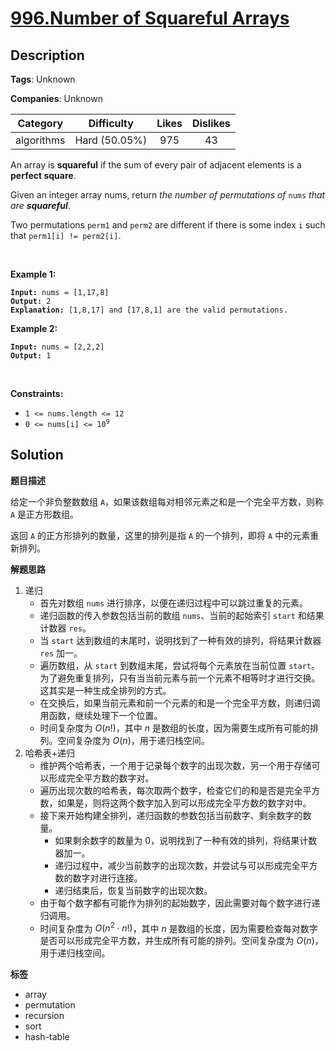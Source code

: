 # [996.Number of Squareful Arrays](https://leetcode.com/problems/number-of-squareful-arrays/description/)

## Description

**Tags**: Unknown

**Companies**: Unknown

|  Category  |  Difficulty   | Likes | Dislikes |
| :--------: | :-----------: | :---: | :------: |
| algorithms | Hard (50.05%) |  975  |    43    |

<p>An array is <strong>squareful</strong> if the sum of every pair of adjacent elements is a <strong>perfect square</strong>.</p>
<p>Given an integer array nums, return <em>the number of permutations of </em><code>nums</code><em> that are <strong>squareful</strong></em>.</p>
<p>Two permutations <code>perm1</code> and <code>perm2</code> are different if there is some index <code>i</code> such that <code>perm1[i] != perm2[i]</code>.</p>
<p>&nbsp;</p>
<p><strong class="example">Example 1:</strong></p>
<pre><code><strong>Input:</strong> nums = [1,17,8]
<strong>Output:</strong> 2
<strong>Explanation:</strong> [1,8,17] and [17,8,1] are the valid permutations.</code></pre>
<p><strong class="example">Example 2:</strong></p>
<pre><code><strong>Input:</strong> nums = [2,2,2]
<strong>Output:</strong> 1</code></pre>
<p>&nbsp;</p>
<p><strong>Constraints:</strong></p>
<ul>
  <li><code>1 &lt;= nums.length &lt;= 12</code></li>
  <li><code>0 &lt;= nums[i] &lt;= 10<sup>9</sup></code></li>
</ul>

## Solution

**题目描述**

给定一个非负整数数组 `A`，如果该数组每对相邻元素之和是一个完全平方数，则称 `A` 是正方形数组。

返回 `A` 的正方形排列的数量，这里的排列是指 `A` 的一个排列，即将 `A` 中的元素重新排列。

**解题思路**

1. 递归
   - 首先对数组 `nums` 进行排序，以便在递归过程中可以跳过重复的元素。
   - 递归函数的传入参数包括当前的数组 `nums`、当前的起始索引 `start` 和结果计数器 `res`。
   - 当 `start` 达到数组的末尾时，说明找到了一种有效的排列，将结果计数器 `res` 加一。
   - 遍历数组，从 `start` 到数组末尾，尝试将每个元素放在当前位置 `start`。为了避免重复排列，只有当当前元素与前一个元素不相等时才进行交换。这其实是一种生成全排列的方式。
   - 在交换后，如果当前元素和前一个元素的和是一个完全平方数，则递归调用函数，继续处理下一个位置。
   - 时间复杂度为 $O(n!)$，其中 $n$ 是数组的长度，因为需要生成所有可能的排列。空间复杂度为 $O(n)$，用于递归栈空间。
2. 哈希表+递归
   - 维护两个哈希表，一个用于记录每个数字的出现次数，另一个用于存储可以形成完全平方数的数字对。
   - 遍历出现次数的哈希表，每次取两个数字，检查它们的和是否是完全平方数，如果是，则将这两个数字加入到可以形成完全平方数的数字对中。
   - 接下来开始构建全排列，递归函数的参数包括当前数字、剩余数字的数量。
     - 如果剩余数字的数量为 0，说明找到了一种有效的排列，将结果计数器加一。
     - 递归过程中，减少当前数字的出现次数，并尝试与可以形成完全平方数的数字对进行连接。
     - 递归结束后，恢复当前数字的出现次数。
   - 由于每个数字都有可能作为排列的起始数字，因此需要对每个数字进行递归调用。
   - 时间复杂度为 $O(n^2 \cdot n!)$，其中 $n$ 是数组的长度，因为需要检查每对数字是否可以形成完全平方数，并生成所有可能的排列。空间复杂度为 $O(n)$，用于递归栈空间。

**标签**

- array
- permutation
- recursion
- sort
- hash-table
